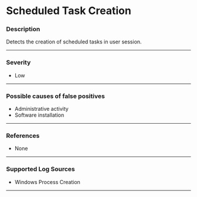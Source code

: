 # Scheduled Task Creation
### Description

Detects the creation of scheduled tasks in user session.

-------------------
### Severity

- Low

-------------------
<!---
### Detailed Information

- Why is this alert triggered?
- What are the typical causes that generate this alert? (e.g. port scans, unusual file access activity, etc...)
- Which corroborating information should be looked up?
- Any supporting queries to get more information?
- Any supporting visualizations to get more information?

-------------------
--->
### Possible causes of false positives

- Administrative activity
- Software installation

-------------------
### References

- None

-------------------
### Supported Log Sources

- Windows Process Creation

-------------------
